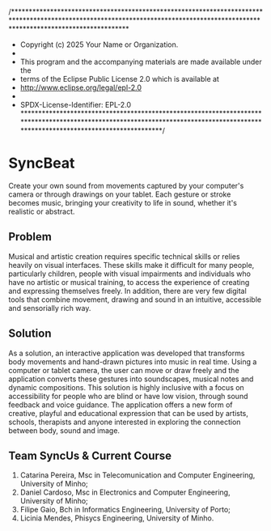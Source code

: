 /********************************************************************************************************************************************************************************
 * Copyright (c) 2025 Your Name or Organization.
 *
 * This program and the accompanying materials are made available under the
 * terms of the Eclipse Public License 2.0 which is available at
 * http://www.eclipse.org/legal/epl-2.0
 *
 * SPDX-License-Identifier: EPL-2.0
 ********************************************************************************************************************************************************************************/

# SyncBeat
Create your own sound from movements captured by your computer's camera or through drawings on your tablet. Each gesture or stroke becomes music, bringing your creativity to life in sound, whether it's realistic or abstract.

## Problem
Musical and artistic creation requires specific technical skills or relies heavily on visual interfaces. These skills make it difficult for many people, particularly children, people with visual impairments and individuals who have no artistic or musical training, to access the experience of creating and expressing themselves freely. In addition, there are very few digital tools that combine movement, drawing and sound in an intuitive, accessible and sensorially rich way.

## Solution
As a solution, an interactive application was developed that transforms body movements and hand-drawn pictures into music in real time. Using a computer or tablet camera, the user can move or draw freely and the application converts these gestures into soundscapes, musical notes and dynamic compositions.
This solution is highly inclusive with a focus on accessibility for people who are blind or have low vision, through sound feedback and voice guidance. The application offers a new form of creative, playful and educational expression that can be used by artists, schools, therapists and anyone interested in exploring the connection between body, sound and image.

## Team SyncUs & Current Course
1. Catarina Pereira, Msc in Telecomunication and Computer Engineering, University of Minho;
2. Daniel Cardoso, Msc in Electronics and Computer Engineering, University of Minho;
3. Filipe Gaio, Bch in Informatics Engineering, University of Porto;
4. Licinia Mendes, Phisycs Engineering, University of Minho.



